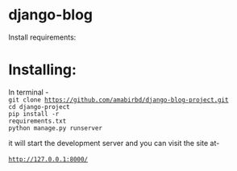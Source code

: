 # django-blog
Install requirements:<br>
 
  
  
# Installing:
In terminal - <br>
  <code>git clone https://github.com/amabirbd/django-blog-project.git</code> <br>
  <code>cd django-project</code> <br>
  <code>pip install -r requirements.txt</code> <br>
  <code>python manage.py runserver</code> <br>
  
it will start the development server and you can visit the site at- <br>  
<code>http://127.0.0.1:8000/</code>
